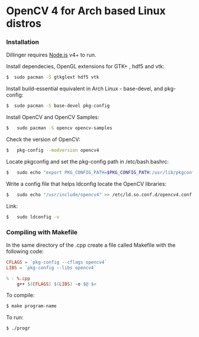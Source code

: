 # OpenCV 4 for Arch based Linux distros

### Installation

Dillinger requires [Node.js](https://nodejs.org/) v4+ to run.

Install dependecies, OpenGL extensions for GTK+ , hdf5 and vtk:

```sh
$  sudo pacman -S gtkglext hdf5 vtk
```

Install build-essential equivalent in Arch Linux - base-devel, and pkg-config:

```sh
$  sudo pacman -S base-devel pkg-config
```

Install OpenCV and OpenCV Samples:

```sh
$   sudo pacman -S opencv opencv-samples
```

Check the version of OpenCV:
```sh
$   pkg-config --modversion opencv4 
```
Locate pkgconfig and set the pkg-config path in /etc/bash.bashrc:

```sh
$   sudo echo "export PKG_CONFIG_PATH=$PKG_CONFIG_PATH:/usr/lib/pkgconfig"  >>  /etc/bash.bashrc
```

Write a config file that helps ldconfig locate the OpenCV libraries:
```sh
$   sudo echo "/usr/include/opencv4" >> /etc/ld.so.conf.d/opencv4.conf
```
Link:
```sh
$   sudo ldconfig -v
```

### Compiling with Makefile

In the same directory of the .cpp create a file called Makefile with the following code:

```makefile
CFLAGS = `pkg-config --cflags opencv4`
LIBS = `pkg-config --libs opencv4`

% : %.cpp
	g++ $(CFLAGS) $(LIBS) -o $@ $<
```

To compile:
```sh
$ make program-name
```
To run:
```sh
$ ./progr
